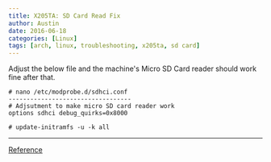 ```yaml
---
title: X205TA: SD Card Read Fix
author: Austin
date: 2016-06-18
categories: [Linux]
tags: [arch, linux, troubleshooting, x205ta, sd card]
---
```


Adjust the below file and the machine's Micro SD Card 
reader should work fine after that.

```
# nano /etc/modprobe.d/sdhci.conf
----------------------------------
# Adjsutment to make micro SD card reader work
options sdhci debug_quirks=0x8000
```

```
# update-initramfs -u -k all
```

-----

[Reference](https://wiki.debian.org/InstallingDebianOn/Asus/X205TA)
